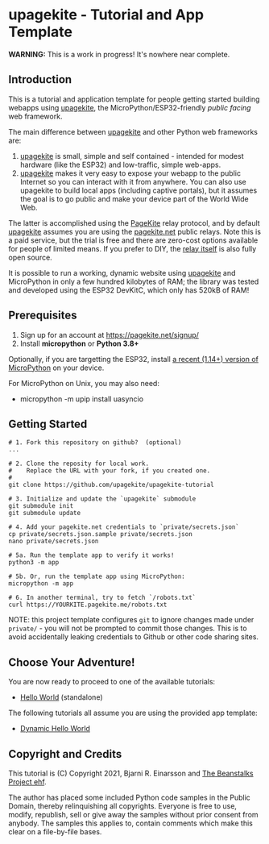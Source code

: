 # upagekite - Tutorial and App Template


**WARNING:** This is a work in progress! It's nowhere near complete.


## Introduction

This is a tutorial and application template for people getting started
building webapps using [upagekite][1], the MicroPython/ESP32-friendly
*public facing* web framework.

The main difference between [upagekite][1] and other Python web
frameworks are:

   1. [upagekite][1] is small, simple and self contained - intended for
      modest hardware (like the ESP32) and low-traffic, simple web-apps.
   2. [upagekite][1] makes it very easy to expose your webapp to the
      public Internet so you can interact with it from anywhere. You can
      also use upagekite to build local apps (including captive portals),
      but it assumes the goal is to go public and make your device part
      of the World Wide Web.

The latter is accomplished using the [PageKite][2] relay protocol, and
by default [upagekite][1] assumes you are using the [pagekite.net][2]
public relays. Note this is a paid service, but the trial is free and
there are zero-cost options available for people of limited means. If
you prefer to DIY, the [relay itself][3] is also fully open source.

It is possible to run a working, dynamic website using [upagekite][1]
and MicroPython in only a few hundred kilobytes of RAM; the library was
tested and developed using the ESP32 DevKitC, which only has 520kB of
RAM!


## Prerequisites

   1. Sign up for an account at <https://pagekite.net/signup/>
   2. Install **micropython** or **Python 3.8+**

Optionally, if you are targetting the ESP32, install [a recent (1.14+)
version of MicroPython](https://micropython.org/download/) on your device.

For MicroPython on Unix, you may also need:

   * micropython -m upip install uasyncio


## Getting Started

    # 1. Fork this repository on github?  (optional)
    ...

    # 2. Clone the reposity for local work.
    #    Replace the URL with your fork, if you created one.
    #
    git clone https://github.com/upagekite/upagekite-tutorial

    # 3. Initialize and update the `upagekite` submodule
    git submodule init
    git submodule update

    # 4. Add your pagekite.net credentials to `private/secrets.json`
    cp private/secrets.json.sample private/secrets.json
    nano private/secrets.json

    # 5a. Run the template app to verify it works!
    python3 -m app

    # 5b. Or, run the template app using MicroPython:
    micropython -m app

    # 6. In another terminal, try to fetch `/robots.txt`
    curl https://YOURKITE.pagekite.me/robots.txt


NOTE: this project template configures `git` to ignore changes made
under `private/` - you will not be prompted to commit those changes.
This is to avoid accidentally leaking credentials to Github or other
code sharing sites.


## Choose Your Adventure!

You are now ready to proceed to one of the available tutorials:

   * [Hello World](tutorials/01_Hello_World.md) (standalone)

The following tutorials all assume you are using the provided app
template:

   * [Dynamic Hello World](tutorials/02_Dynamic_Hello_World.md)



## Copyright and Credits

This tutorial is (C) Copyright 2021, Bjarni R. Einarsson and [The
Beanstalks Project ehf][3].

The author has placed some included Python code samples in the Public
Domain, thereby relinquishing all copyrights. Everyone is free to use,
modify, republish, sell or give away the samples without prior consent
from anybody. The samples this applies to, contain comments which make
this clear on a file-by-file bases.


[1]: https://github.com/pagekite/upagekite
[2]: https://pagekite.net/
[3]: https://github.com/pagekite/PyPagekite
[3]: https://pagekite.net/company/
